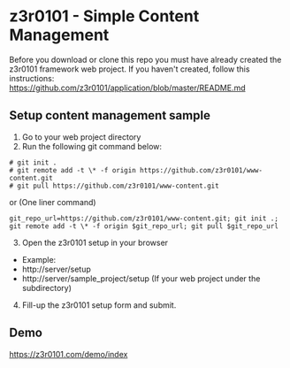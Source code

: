 # z3r0101 - Simple Content Management

Before you download or clone this repo you must have already created the z3r0101 framework web project. 
If you haven't created, follow this instructions: https://github.com/z3r0101/application/blob/master/README.md

## Setup content management sample
1. Go to your web project directory
2. Run the following git command below:
```
# git init .
# git remote add -t \* -f origin https://github.com/z3r0101/www-content.git
# git pull https://github.com/z3r0101/www-content.git
```
or (One liner command)
```
git_repo_url=https://github.com/z3r0101/www-content.git; git init .; git remote add -t \* -f origin $git_repo_url; git pull $git_repo_url
```
3. Open the z3r0101 setup in your browser
  - Example:
  - http://server/setup
  - http://server/sample_project/setup (If your web project under the subdirectory)
  
4. Fill-up the z3r0101 setup form and submit.

## Demo 
https://z3r0101.com/demo/index
